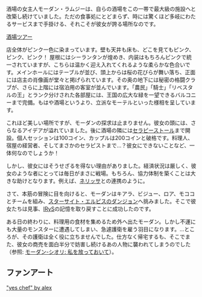 <!-- title: モーダン・ラムジー -->
<!-- status: 生存 -->

酒場の女主人モーダン・ラムジーは、自らの酒場をこの一帯で最大級の施設へと改築し続けていました。ただの食事処にとどまらず、時には驚くほど多岐にわたるサービスまで手掛ける、それこそが彼女が誇る場所なのです。

[酒場ツアー](#embed:https://www.youtube.com/live/wu7g7fNsXYk?si=s2oebW-2OPVZa5Jt&t=997)

店全体がピンク一色に染まっています。壁も天井も床も、どこを見てもピンク、ピンク、ピンク！ 屋根にはシーランタンが煌めき、内装はもちろんピンクで統一されていますが、こちらは温かく迎え入れてくれるような柔らかな色合いです。メインホールにはテーブルが並び、頭上からは桜の花びらが舞い落ち、正面には店主の肖像画が堂々と掲げられています。その奥の地下には秘密の格闘クラブが、さらに上階には宿泊用の客室が並んでいます。「農民」「騎士」「リベスタルの王」とランク分けされた各部屋には、王国の広大な緑を一望できるバルコニーまで完備。もはや酒場というより、立派なモーテルといった様相を呈しています。

これほど美しい場所ですが、モーダンの探求は止まりません。彼女の頭には、さらなるアイデアが溢れていました。後に酒場の隣には[セラピーストール](https://www.youtube.com/live/wu7g7fNsXYk?si=cLBaeNYSgM9NfhrZ&t=4070)まで開設。個人セッションは100コイン、カップルは200コインと破格です。料理人、宿屋の経営者、そしてまさかのセラピストまで…？彼女にできないことなど、一体何なのでしょうか！

しかし、彼女にはそうせざるを得ない理由がありました。経済状況は厳しく、彼女のような者にとっては毎日がまさに戦場。もちろん、協力体制を築くことは大きな助けとなります。例えば、[ネリッサ](https://www.youtube.com/live/wu7g7fNsXYk?si=-Az4QRmpYlH1g237&t=2062)との連携のように。

さて、本筋の冒険に目を向けると、モーダンはキアラ、ビジュー、ロア、モココとチームを組み、[スターサイト・エルピスのダンジョン](https://www.youtube.com/live/wu7g7fNsXYk?si=Mcd8vEwgowdvbG3w&t=6353)へ挑みました。そこで彼女たちは見事、[IRyS](https://www.youtube.com/live/wu7g7fNsXYk?si=8aHIbG2KX1DFLf3y&t=8501)の記憶を取り戻すことに成功したのです。

ある日の終わりに、料理用の食材を集めるため外へ出たモーダン。しかし不運にも大量のモンスターに遭遇してしまい、急遽護衛を雇う羽目になります。…ところが、その護衛は全く役に立ちませんでした。仕方なく帰宅するも、そこでまた、彼女の商売を面白半分で妨害し続けるあの人物に襲われてしまうのでした（参照: [モーダン-シオリ: 私を放っておいて](#edge:shiori-calli)）。

## ファンアート

["yes chef" by alex](https://x.com/arexsudraws/status/1919246188831707196)